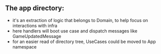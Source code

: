 ## The app directory:

- it's an extraction of logic that belongs to Domain, to help focus on interactions
with infra
- here handlers will boot use case and dispatch messages like GameUpdatedMessage
- for an easier read of directory tree, UseCases could be moved to App namespace
